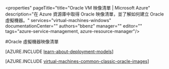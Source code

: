 <properties" pageTitle="title="Oracle VM 映像清單 | Microsoft Azure" description="在 Azure 資源庫中取得 Oracle 映像清單，並了解如何建立 Oracle 虛擬機器。" services="virtual-machines-windows" documentationCenter="" authors="bbenz" manager="" editor="" tags="azure-service-management, azure-resource-manager"/>

<tags
ms.service="virtual-machines-windows"
ms.devlang="na"
ms.topic="article"
ms.tgt_pltfrm="vm-windows"
ms.workload="infrastructure-services"
ms.date="06/22/2015"
ms.author="bbenz" />

#Oracle 虛擬機器映像清單

[AZURE.INCLUDE [learn-about-deployment-models](../../includes/learn-about-deployment-models-both-include.md)]

[AZURE.INCLUDE [virtual-machines-common-classic-oracle-images](../../includes/virtual-machines-common-classic-oracle-images.md)]

<!---HONumber=AcomDC_0323_2016-->